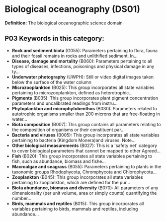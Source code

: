 # Biological oceanography (DS01)

**Definition:** The biological oceanographic science domain

## P03 Keywords in this category:

- **Rock and sediment biota** (G055): Parameters pertaining to flora, fauna and their fossil remains in rocks and unlithified sediment. In...
- **Disease, damage and mortality** (B060): Parameters pertaining to all types of diseases, infections, poisonings and physical damage in any ty...
- **Underwater photography** (UWPH): Still or video digital images taken below the surface of the water column
- **Microzooplankton** (B025): This group incorporates all state variables pertaining to microzooplankton, defined as heterotrophic...
- **Pigments** (B035): This group incorporates plant pigment concentration parameters and uncalibrated readings from instru...
- **Phytoplankton and microphytobenthos** (B030): Parameters related to autotrophic organisms smaller than 200 microns that are free-floating in water...
- **Biota composition** (B007): This group contains all parameters relating to the composition of organisms or their constituent par...
- **Bacteria and viruses** (B005): This group incorporates all state variables pertaining to bacteria (Kingdom Monera)and viruses. Note...
- **Other biological measurements** (B027): This is a 'safety net' category to cover biological parameters that cannot be mapped to other Agreed...
- **Fish** (B020): This group incorporates all state variables pertaining to fish, such as abundance, biomass and fishe...
- **Macroalgae and seagrass** (B055): Parameters pertaining to plants in the taxonomic groups Rhodophycota, Chromphycota and Chlorophycota...
- **Zooplankton** (B045): This group incorporates all state variables pertaining to zooplankton, which are defined for the pur...
- **Biota abundance, biomass and diversity** (B070): All parameters of any dimensionality (per unit volume, area or simply counts) quantifying the number...
- **Birds, mammals and reptiles** (B015): This group incorporates all variables pertaining to birds, mammals and reptiles, including abundance...
